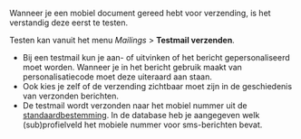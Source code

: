 Wanneer je een mobiel document gereed hebt voor verzending, is het
verstandig deze eerst te testen.

Testen kan vanuit het menu *Mailings* \> **Testmail verzenden**.

-   Bij een testmail kun je aan- of uitvinken of het bericht
    gepersonaliseerd moet worden. Wanneer je in het bericht gebruik
    maakt van personalisatiecode moet deze uiteraard aan staan.
-   Ook kies je zelf of de verzending zichtbaar moet zijn in de
    geschiedenis van verzonden berichten.
-   De testmail wordt verzonden naar het mobiel nummer uit de
    [standaardbestemming](./standaardbestemming-instellen-of-wijzigen.md).
    In de database heb je aangegeven welk (sub)profielveld het mobiele
    nummer voor sms-berichten bevat.

